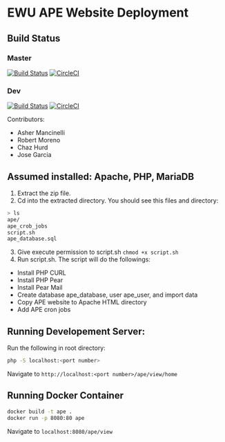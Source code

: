# EWU APE Website Deployment

## Build Status

### Master
[![Build Status](https://travis-ci.org/ashermancinelli/ape.svg?branch=master)](https://travis-ci.org/ashermancinelli/ape)
[![CircleCI](https://circleci.com/gh/ashermancinelli/ape/tree/master.svg?style=svg)](https://circleci.com/gh/ashermancinelli/ape/tree/master)

### Dev
[![Build Status](https://travis-ci.org/ashermancinelli/ape.svg?branch=dev)](https://travis-ci.org/ashermancinelli/ape)
[![CircleCI](https://circleci.com/gh/ashermancinelli/ape/tree/dev.svg?style=svg)](https://circleci.com/gh/ashermancinelli/ape/tree/dev)

Contributors:
- Asher Mancinelli
- Robert Moreno
- Chaz Hurd
- Jose Garcia

## Assumed installed: Apache, PHP, MariaDB

1.	Extract the zip file.
2.	Cd into the extracted directory. You should see this files and directory:
```bash
> ls
ape/
ape_crob_jobs
script.sh
ape_database.sql
```

3.	Give execute permission to script.sh
`chmod +x script.sh`
4.	Run script.sh. The script will do the followings:
- Install PHP CURL
- Install PHP Pear
- Install Pear Mail
- Create database ape_database, user ape_user, and import data
- Copy APE website to Apache HTML directory
- Add APE cron jobs

## Running Developement Server:

Run the following in root directory:
```bash
php -S localhost:<port number>
```
Navigate to `http://localhost:<port number>/ape/view/home`

## Running Docker Container

```bash
docker build -t ape .
docker run -p 8080:80 ape
```
Navigate to `localhost:8080/ape/view`
